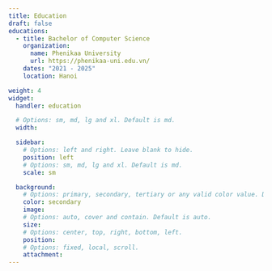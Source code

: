 ```yaml
---
title: Education
draft: false
educations:
  - title: Bachelor of Computer Science
    organization:
      name: Phenikaa University
      url: https://phenikaa-uni.edu.vn/
    dates: "2021 - 2025"
    location: Hanoi

weight: 4
widget:
  handler: education

  # Options: sm, md, lg and xl. Default is md.
  width:

  sidebar:
    # Options: left and right. Leave blank to hide.
    position: left
    # Options: sm, md, lg and xl. Default is md.
    scale: sm

  background:
    # Options: primary, secondary, tertiary or any valid color value. Default is primary.
    color: secondary
    image:
    # Options: auto, cover and contain. Default is auto.
    size:
    # Options: center, top, right, bottom, left.
    position:
    # Options: fixed, local, scroll.
    attachment:
---
```

